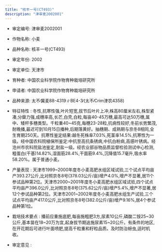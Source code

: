 ```yaml
---
title: "核丰一号(CT493)"
description: "津审麦2002001"
---
```

* 审定编号:  津审麦2002001

*  作物名称:  小麦

*  品种名称:  核丰一号(CT493)

*  审定年份:  2002

*  审定单位:  天津市

* 育种者:  中国农业科学院作物育种栽培研究所

*  申请者:  中国农业科学院作物育种栽培研究所

*  品种来源:  太不∕冀麦88-4319∥BE4-3∕(太不∕Crim津农4358)

*  特征特性 : 
冬性,抗寒性强,叶片短宽,拔节后叶片上冲,株高80厘米左右,株型紧凑,分蘖力强,成穗率高,长芒,白壳,白粒,每亩40-45万穗,最高可达50万穗,属中、矮秆多穗类型。千粒重40~45克,每穗23-28粒,抗病性较好,冬前长势繁茂,耐晚播,最迟可到10月15日播种,后期落黄好。抽穗期、成熟期与京冬8相同,全生育期250天。抗寒性鉴定结果:越冬死株率7.03%,死茎率14.5%,抗寒性为一级。经中国农科院植保所鉴定:中抗至高抗条锈病,中抗白粉病,高感叶锈病。经沧州市农科院盐池鉴定,耐盐一级。经农业部谷物品质监督检验测试中心检测,粗蛋白(干基)14.82%,湿面筋28.4%,干面筋9.4%,沉降值15.7毫升,吸水率58.20%。属于普通小麦。
 
*  产量表现 : 
天津市1999~2000年度冬小麦高肥水组区域试验,三个试点平均亩产393.27公斤,比对照京冬8号(378.03公斤/亩)增产4.0%,增产不显著,居11个参试品种第2位。天津市2000~2001年度冬小麦高肥水组区域试验,四个试点平均亩产396.0公斤,比对照京冬8号(375.62公斤/亩)增产5.4%,增产不显著,居12个参试品种第2位。天津市2001~2002年度冬小麦高肥水组生产试验,三个试点平均亩产417.0公斤,比对照京冬8号(382.0公斤/亩)增产9.16%,居4个参试品种第1位。

*  栽培技术要点 : 
播前应重施底肥,每亩施粗肥3方,尿素10公斤,磷酸二铵25~30公斤,基本苗在18~20万为宜,起身拔节期追施尿素15~20公斤。有条件的地区,在开花期后可进行叶面喷肥,提高千粒重和籽粒品质。及时防治蚜虫,适时机收。

*  审定意见 : 

